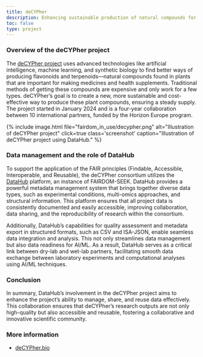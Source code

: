 ```yaml
---
title: deCYPher
description: Enhancing sustainable production of natural compounds for making medicines and health supplements.
toc: false
type: project
---
```


### Overview of the deCYPher project

The [deCYPher project](https://www.decypher.bio/) uses advanced technologies like artificial intelligence, machine learning, and synthetic biology to find better ways of producing flavonoids and terpenoids—natural compounds found in plants that are important for making medicines and health supplements. 
Traditional methods of getting these compounds are expensive and only work for a few types. deCYPher’s goal is to create a new, more sustainable and cost-effective way to produce these plant compounds, ensuring a steady supply. 
The project started in January 2024 and is a four-year collaboration between 10 international partners, funded by the Horizon Europe program. 

{% include image.html file="fairdom_in_use/decypher.png" alt="Illustration of deCYPher project" click=true class='screenshot' caption="Illustration of deCYPher project using DataHub." %}


### Data management and the role of DataHub

To support the application of the FAIR principles (Findable, Accessible, Interoperable, and Reusable), the deCYPher consortium utilizes the [DataHub](/fairdom-in-use/Datahub) platform, an instance of FAIRDOM-SEEK. 
DataHub provides a powerful metadata management system that brings together diverse data types, such as experimental conditions, multi-omics approaches, and structural information. 
This platform ensures that all project data is consistently documented and easily accessible, improving collaboration, data sharing, and the reproducibility of research within the consortium.

Additionally, DataHub’s capabilities for quality assessment and metadata export in structured formats, such as CSV and ISA-JSON, enable seamless data integration and analysis. 
This not only streamlines data management but also data readiness for AI/ML. 
As a result, DataHub serves as a critical link between dry-lab and wet-lab partners, facilitating smooth data exchange between laboratory experiments and computational analyses using AI/ML techniques. 


### Conclusion

In summary, DataHub’s involvement in the deCYPher project aims to enhance the project’s ability to manage, share, and reuse data effectively. 
This collaboration ensures that deCYPher’s research outputs are not only high-quality but also accessible and reusable, fostering a collaborative and innovative scientific community.


### More information

- [deCYPher.bio](https://www.decypher.bio/)